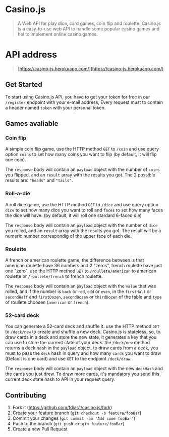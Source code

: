# Casino.js
> A Web API for play dice, card games, coin flip and roulette.
Casino.js is a easy-to-use web API to handle some popular casino games and hel to implement online casino games.

# API address
> [https://casino-js.herokuapp.com/](https://casino-js.herokuapp.com/)
## Get Started

To start using Casino.js API, you have to get your token for free in our ```/register``` endpoint with your e-mail address,
Every request must to contain a header named ```token``` with your personal token.

## Games avaliable

### Coin flip

A simple coin flip game, use the HTTP method ```GET``` to ```/coin``` and use query option ```coins``` to set how many coins you want to flip (by default, it will flip one coin).

The ```response``` body will contain an ```payload``` object with the number of ```coins``` you flipped, and an ```result``` array with the results you got. The 2 possible results are: ```"heads"``` and ```"tails"```.


### Roll-a-die

A roll dice game, use the HTTP method ```GET``` to ```/dice``` and use query option ```dice``` to set how many dice you want to roll and ```faces``` to set how many faces the dice will have. (by default, it will roll one stardard 6-faced die)

The ```response``` body will contain an ```payload``` object with the number of ```dice``` you rolled, and an ```result``` array with the results you got. The result will be a numeric number correspondig of the upper face of each die.


### Roulette

A french or american roulette game, the difference between is that american roulette have 36 numbers and 2 "zeros", french roulette have just one "zero". use the HTTP method ```GET``` to ```/roullete/american``` to american roulette or ```/roullete/french``` to french roulette.

The ```response``` body will contain an ```payload``` object with the ```value``` that was rolled, and if the number is ```back``` or ```red```, ```odd``` or ```even```, in the ```firstHalf``` or ```secondHalf``` and ```firstDozen```, ```secondDozen``` or ```thirdDozen``` of the table and ```type``` of roullete choosen (```american``` or ```french```).


### 52-card deck

You can generate a 52-card deck and shuffle it. use the HTTP method ```GET``` to ```/deck/new``` to create and shuffle a new deck.
Casino.js is stateless, so, to draw cards in a deck and store the new state, it generates a key that you can use to store the current state of your deck.
the ```/deck/new``` method returns a deck hash in the ```payload``` object. to draw cards from a deck, you must to pass the ```deck``` hash in query and how many ```cards``` you want to draw (Default is one card) and use ```GET``` to the endpoint ```/deck/draw```. 

The ```response``` body will contain an ```payload``` object with the new ```deckHash``` and the cards you just drew. To draw more cards, it's mandatory you send this current deck state hash to API in your request query. 


## Contributing

1. Fork it (<https://github.com/fdias1/casino.js/fork>)
2. Create your feature branch (`git checkout -b feature/fooBar`)
3. Commit your changes (`git commit -am 'Add some fooBar'`)
4. Push to the branch (`git push origin feature/fooBar`)
5. Create a new Pull Request